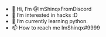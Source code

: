- 👋 Hi, I’m @ImShinqxFromDiscord
- 👀 I’m interested in hacks :D
- 🌱 I’m currently learning python.
- 📫 How to reach me ImShinqx#9999
